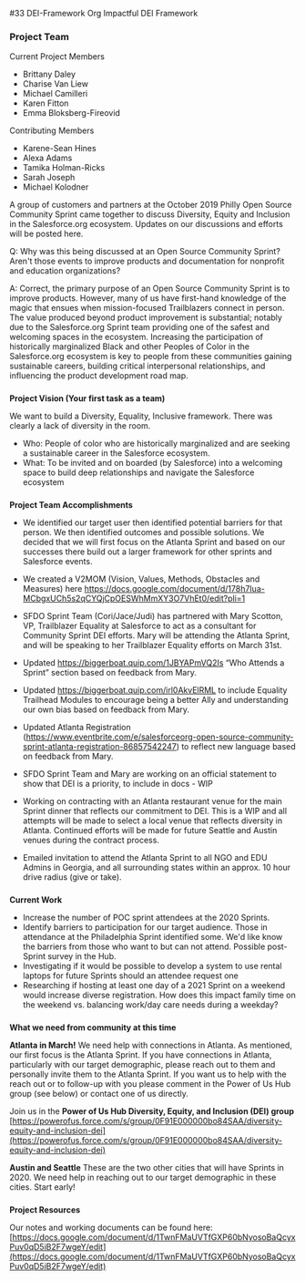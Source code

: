 #33 DEI-Framework
Org Impactful DEI Framework



### **Project Team**

Current Project Members
*   Brittany Daley
*   Charise Van Liew
*   Michael Camilleri
*   Karen Fitton
*   Emma Bloksberg-Fireovid

Contributing Members
*   Karene-Sean Hines
*   Alexa Adams
*   Tamika Holman-Ricks
*   Sarah Joseph
*   Michael Kolodner

A group of customers and partners at the October 2019 Philly Open Source Community Sprint came together to discuss Diversity, Equity and Inclusion in the Salesforce.org ecosystem. Updates on our discussions and efforts will be posted here.

Q: Why was this being discussed at an Open Source Community Sprint? Aren't those events to improve products and documentation for nonprofit and education organizations?

A: Correct, the primary purpose of an Open Source Community Sprint is to improve products. However, many of us have first-hand knowledge of the magic that ensues when mission-focused Trailblazers connect in person. The value produced beyond product improvement is substantial; notably due to the Salesforce.org Sprint team providing one of the safest and welcoming spaces in the ecosystem. Increasing the participation of historically marginalized Black and other Peoples of Color in the Salesforce.org ecosystem is key to people from these communities gaining sustainable careers, building critical interpersonal relationships, and influencing the product development road map.

### 
**Project Vision (Your first task as a team)**

We want to build a Diversity, Equality, Inclusive framework. There was clearly a lack of diversity in the room.


*   Who: People of color who are historically marginalized and are seeking a sustainable career in the Salesforce ecosystem.
*   What: To be invited and on boarded (by Salesforce) into a welcoming space to build deep relationships and navigate the Salesforce ecosystem

### 
**Project Team Accomplishments**

* We identified our target user then identified potential barriers for that person. We then identified outcomes and possible solutions. We decided that we will first focus on the Atlanta Sprint and based on our successes there build out a larger framework for other sprints and Salesforce events.

* We created a V2MOM (Vision, Values, Methods, Obstacles and Measures) here https://docs.google.com/document/d/178h7Iua-MCbgxUCh5s2qCYQjCpOESWhMmXY3O7VhEt0/edit?pli=1

* SFDO Sprint Team (Cori/Jace/Judi) has partnered with Mary Scotton, VP, Trailblazer Equality at Salesforce to act as a consultant for Community Sprint DEI efforts. Mary will be attending the Atlanta Sprint, and will be speaking to her Trailblazer Equality efforts on March 31st.

* Updated https://biggerboat.quip.com/1JBYAPmVQ2Is “Who Attends a Sprint” section based on feedback from Mary. 
* Updated https://biggerboat.quip.com/irl0AkvElRML to include Equality Trailhead Modules to encourage being a better Ally and understanding our own bias based on feedback from Mary. 
* Updated Atlanta Registration (https://www.eventbrite.com/e/salesforceorg-open-source-community-sprint-atlanta-registration-86857542247) to reflect new language based on feedback from Mary. 
* SFDO Sprint Team and Mary are working on an official statement to show that DEI is a priority, to include in docs - WIP
* Working on contracting with an Atlanta restaurant venue for the main Sprint dinner that reflects our commitment to DEI. This is a WIP and all attempts will be made to select a local venue that reflects diversity in Atlanta. Continued efforts will be made for future Seattle and Austin venues during the contract process.
* Emailed invitation to attend the Atlanta Sprint to all NGO and EDU Admins in Georgia, and all surrounding states within an approx. 10 hour drive radius (give or take). 



### 
**Current Work**

* Increase the number of POC sprint attendees at the 2020 Sprints.  
* Identify barriers to participation for our target audience. Those in attendance at the Philadelphia Sprint identified some. We'd like know the barriers from those who want to but can not attend. Possible post-Sprint survey in the Hub. 
* Investigating if it would be possible to develop a system to use rental laptops for future Sprints should an attendee request one
* Researching if hosting at least one day of a 2021 Sprint on a weekend would increase diverse registration. How does this impact family time on the weekend vs. balancing work/day care needs during a weekday?

### 
**What we need from community at this time**

**Atlanta in March!** We need help with connections in Atlanta. As mentioned, our first focus is the Atlanta Sprint. If you have connections in Atlanta, particularly with our target demographic, please reach out to them and personally invite them to the Atlanta Sprint. If you want us to help with the reach out or to follow-up with you please comment in the Power of Us Hub group (see below) or contact one of us directly.

Join us in the **Power of Us Hub Diversity, Equity, and Inclusion (DEI) group** [https://powerofus.force.com/s/group/0F91E000000bo84SAA/diversity-equity-and-inclusion-dei](https://powerofus.force.com/s/group/0F91E000000bo84SAA/diversity-equity-and-inclusion-dei)

**Austin and Seattle** These are the two other cities that will have Sprints in 2020. We need help in reaching out to our target demographic in these cities. Start early!



### 
**Project Resources**


Our notes and working documents can be found here: [https://docs.google.com/document/d/1TwnFMaUVTfGXP60bNyosoBaQcyxPuv0qD5iB2F7wgeY/edit](https://docs.google.com/document/d/1TwnFMaUVTfGXP60bNyosoBaQcyxPuv0qD5iB2F7wgeY/edit)








